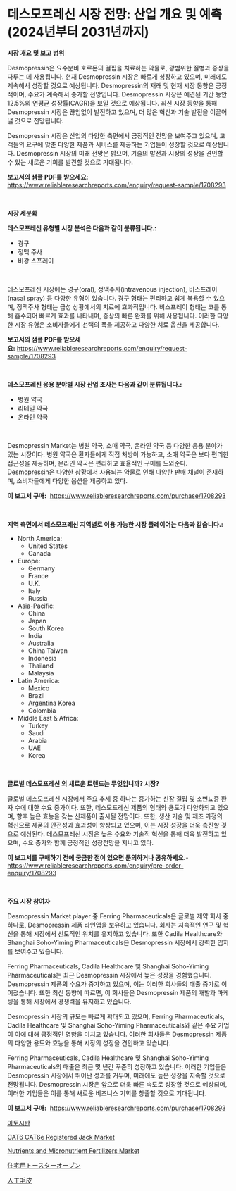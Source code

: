 <p><h1>데스모프레신 시장 전망: 산업 개요 및 예측 (2024년부터 2031년까지)</h1></p><p><strong>시장 개요 및 보고 범위</strong></p>
<p><p>Desmopressin은 요수분비 호르몬의 결핍을 치료하는 약물로, 광범위한 질병과 증상을 다루는 데 사용됩니다. 현재 Desmopressin 시장은 빠르게 성장하고 있으며, 미래에도 계속해서 성장할 것으로 예상됩니다. Desmopressin의 재래 및 현재 시장 동향은 긍정적이며, 수요가 계속해서 증가할 전망입니다. Desmopressin 시장은 예견된 기간 동안 12.5%의 연평균 성장률(CAGR)을 보일 것으로 예상됩니다. 최신 시장 동향을 통해 Desmopressin 시장은 끊임없이 발전하고 있으며, 더 많은 혁신과 기술 발전을 이끌어낼 것으로 전망됩니다. </p><p>Desmopressin 시장은 산업의 다양한 측면에서 긍정적인 전망을 보여주고 있으며, 고객들의 요구에 맞춘 다양한 제품과 서비스를 제공하는 기업들이 성장할 것으로 예상됩니다. Desmopressin 시장의 미래 전망은 밝으며, 기술의 발전과 시장의 성장을 견인할 수 있는 새로운 기회를 발견할 것으로 기대됩니다.</p></p>
<p><strong>보고서의 샘플 PDF를 받으세요:</strong> <a href="https://www.reliableresearchreports.com/enquiry/request-sample/1708293">https://www.reliableresearchreports.com/enquiry/request-sample/1708293</a></p>
<p>&nbsp;</p>
<p><strong>시장 세분화</strong></p>
<p><strong>데스모프레신 유형별 시장 분석은 다음과 같이 분류됩니다.:</strong></p>
<p><ul><li>경구</li><li>정맥 주사</li><li>비강 스프레이</li></ul></p>
<p>&nbsp;</p>
<p><p>데스모프레신 시장에는 경구(oral), 정맥주사(intravenous injection), 비스프레이(nasal spray) 등 다양한 유형이 있습니다. 경구 형태는 편리하고 쉽게 복용할 수 있으며, 정맥주사 형태는 급성 상황에서의 치료에 효과적입니다. 비스프레이 형태는 코를 통해 흡수되어 빠르게 효과를 나타내며, 증상의 빠른 완화를 위해 사용됩니다. 이러한 다양한 시장 유형은 소비자들에게 선택의 폭을 제공하고 다양한 치료 옵션을 제공합니다.</p></p>
<p><strong>보고서의 샘플 PDF를 받으세요:</strong>&nbsp;<a href="https://www.reliableresearchreports.com/enquiry/request-sample/1708293">https://www.reliableresearchreports.com/enquiry/request-sample/1708293</a></p>
<p>&nbsp;</p>
<p><strong> 데스모프레신 응용 분야별 시장 산업 조사는 다음과 같이 분류됩니다.:</strong></p>
<p><ul><li>병원 약국</li><li>리테일 약국</li><li>온라인 약국</li></ul></p>
<p>&nbsp;</p>
<p><p>Desmopressin Market는 병원 약국, 소매 약국, 온라인 약국 등 다양한 응용 분야가 있는 시장이다. 병원 약국은 환자들에게 직접 처방이 가능하고, 소매 약국은 보다 편리한 접근성을 제공하며, 온라인 약국은 편리하고 효율적인 구매를 도와준다. Desmopressin은 다양한 상황에서 사용되는 약물로 인해 다양한 판매 채널이 존재하며, 소비자들에게 다양한 옵션을 제공하고 있다.</p></p>
<p><strong>이 보고서 구매:</strong>&nbsp; <a href="https://www.reliableresearchreports.com/purchase/1708293">https://www.reliableresearchreports.com/purchase/1708293</a></p>
<p>&nbsp;</p>
<p><strong>지역 측면에서 데스모프레신 지역별로 이용 가능한 시장 플레이어는 다음과 같습니다.:</strong></p>
<p><ul>
    <li>
        North America:
        <ul>
            <li>United States</li>
            <li>Canada</li>
        </ul>
    </li>
    <li>
        Europe:
        <ul>
            <li>Germany</li>
            <li>France</li>
            <li>U.K.</li>
            <li>Italy</li>
            <li>Russia</li>
        </ul>
    </li>
    <li>
        Asia-Pacific:
        <ul>
            <li>China</li>
            <li>Japan</li>
            <li>South Korea</li>
            <li>India</li>
            <li>Australia</li>
            <li>China Taiwan</li>
            <li>Indonesia</li>
            <li>Thailand</li>
            <li>Malaysia</li>
        </ul>
    </li>
    <li>
        Latin America:
        <ul>
            <li>Mexico</li>
            <li>Brazil</li>
            <li>Argentina Korea</li>
            <li>Colombia</li>
        </ul>
    </li>
    <li>
        Middle East & Africa:
        <ul>
            <li>Turkey</li>
            <li>Saudi</li>
            <li>Arabia</li>
            <li>UAE</li>
            <li>Korea</li>
        </ul>
    </li>
    </ul></p>
<p>&nbsp;</p>
<p><strong>글로벌 데스모프레신 의 새로운 트렌드는 무엇입니까? 시장?</strong></p>
<p><p>글로벌 데스모프레신 시장에서 주요 추세 중 하나는 증가하는 신장 결핍 및 소변뇨증 환자 수에 대한 수요 증가이다. 또한, 데스모프레신 제품의 형태와 용도가 다양화되고 있으며, 향후 높은 효능을 갖는 신제품이 출시될 전망이다. 또한, 생산 기술 및 제조 과정의 혁신으로 제품의 안전성과 효과성이 향상되고 있으며, 이는 시장 성장을 더욱 촉진할 것으로 예상된다. 데스모프레신 시장은 높은 수요와 기술적 혁신을 통해 더욱 발전하고 있으며, 수요 증가와 함께 긍정적인 성장전망을 지니고 있다.</p></p>
<p><strong>이 보고서를 구매하기 전에 궁금한 점이 있으면 문의하거나 공유하세요.</strong>- <a href="https://www.reliableresearchreports.com/enquiry/pre-order-enquiry/1708293">https://www.reliableresearchreports.com/enquiry/pre-order-enquiry/1708293</a></p>
<p>&nbsp;</p>
<p><strong>주요 시장 참여자</strong></p>
<p><p>Desmopressin Market player 중 Ferring Pharmaceuticals은 글로벌 제약 회사 중 하나로, Desmopressin 제품 라인업을 보유하고 있습니다. 회사는 지속적인 연구 및 혁신을 통해 시장에서 선도적인 위치를 유지하고 있습니다. 또한 Cadila Healthcare와 Shanghai Soho-Yiming Pharmaceuticals은 Desmopressin 시장에서 강력한 입지를 보여주고 있습니다.</p><p>Ferring Pharmaceuticals, Cadila Healthcare 및 Shanghai Soho-Yiming Pharmaceuticals는 최근 Desmopressin 시장에서 높은 성장을 경험했습니다. Desmopressin 제품의 수요가 증가하고 있으며, 이는 이러한 회사들의 매출 증가로 이어졌습니다. 또한 최신 동향에 따르면, 이 회사들은 Desmopressin 제품의 개발과 마케팅을 통해 시장에서 경쟁력을 유지하고 있습니다.</p><p>Desmopressin 시장의 규모는 빠르게 확대되고 있으며, Ferring Pharmaceuticals, Cadila Healthcare 및 Shanghai Soho-Yiming Pharmaceuticals와 같은 주요 기업이 이에 대해 긍정적인 영향을 미치고 있습니다. 이러한 회사들은 Desmopressin 제품의 다양한 용도와 효능을 통해 시장의 성장을 견인하고 있습니다.</p><p>Ferring Pharmaceuticals, Cadila Healthcare 및 Shanghai Soho-Yiming Pharmaceuticals의 매출은 최근 몇 년간 꾸준히 성장하고 있습니다. 이러한 기업들은 Desmopressin 시장에서 뛰어난 성과를 거두며, 미래에도 높은 성장을 지속할 것으로 전망됩니다. Desmopressin 시장은 앞으로 더욱 빠른 속도로 성장할 것으로 예상되며, 이러한 기업들은 이를 통해 새로운 비즈니스 기회를 창출할 것으로 기대됩니다.</p></p>
<p><strong>이 보고서 구매:</strong>&nbsp;&nbsp;<a href="https://www.reliableresearchreports.com/purchase/1708293">https://www.reliableresearchreports.com/purchase/1708293</a></p>
<p><p><a href="https://github.com/bunxhcci35271755/Market-Research-Report-List-1/blob/main/25773392910.md">아토시반</a></p><p><a href="https://view.publitas.com/reportprime-1/cat6-cat6e-registered-jack-market-size-2024-2031-global-industrial-analysis-key-geographical-regions-market-share-top-key-players-product-types-and-forecast-research-report/">CAT6 CAT6e Registered Jack Market</a></p><p><a href="https://forested-sushi-9b0.notion.site/Nutrients-and-Micronutrient-Fertilizers-Market-Dynamics-2024-2031-Also-about-Its-Market-Trends-Pro-84ce16b31f8c4dd5b8a6ad7b6d7bf7f4">Nutrients and Micronutrient Fertilizers Market</a></p><p><a href="https://github.com/hwbcz413288296/Market-Research-Report-List-1/blob/main/92158233279.md">住宅用トースターオーブン</a></p><p><a href="https://github.com/efcvopdgkdx128/Market-Research-Report-List-1/blob/main/74003283278.md">人工毛皮</a></p></p>
